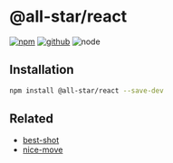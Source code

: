 # @all-star/react

[![npm][npm-badge]][npm-url]
[![github][github-badge]][github-url]
![node][node-badge]

[npm-url]: https://www.npmjs.com/package/@all-star/react
[npm-badge]: https://img.shields.io/npm/v/@all-star/react.svg?style=flat-square&logo=npm
[github-url]: https://github.com/airkro/all-star/tree/master/packages/react
[github-badge]: https://img.shields.io/npm/l/@all-star/react.svg?style=flat-square&colorB=blue&logo=github
[node-badge]: https://img.shields.io/node/v/@all-star/react.svg?style=flat-square&colorB=green&logo=node.js

## Installation

```bash
npm install @all-star/react --save-dev
```

## Related

- [best-shot](https://github.com/best-shot/best-shot)
- [nice-move](https://github.com/nice-move/nice-move)
